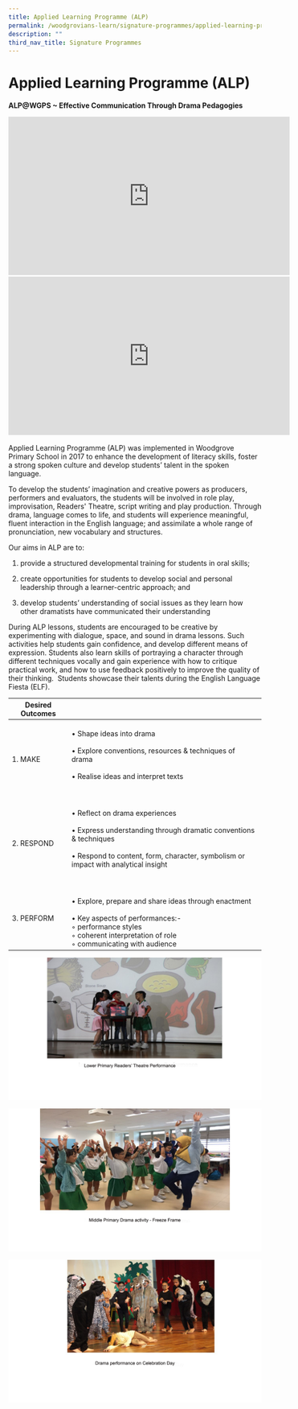 ```yaml
---
title: Applied Learning Programme (ALP)
permalink: /woodgrovians-learn/signature-programmes/applied-learning-programme-alp/
description: ""
third_nav_title: Signature Programmes
---
```

# **Applied Learning Programme (ALP)**

**ALP@WGPS ~ Effective Communication Through Drama Pedagogies**

<iframe allowfullscreen="" allow="accelerometer; autoplay; clipboard-write; encrypted-media; gyroscope; picture-in-picture; web-share" frameborder="0" title="WGPS ALP Effective Communication Through Drama Pedagogies 2022" src="https://www.youtube.com/embed/UdYv3e7Zy5o" height="315" width="560"></iframe>




<iframe width="560" height="315" src="https://www.youtube.com/embed/9Bv5T7McXJo" title="YouTube video player" frameborder="0" allow="accelerometer; autoplay; clipboard-write; encrypted-media; gyroscope; picture-in-picture" allowfullscreen=""></iframe>

Applied Learning Programme (ALP) was implemented in Woodgrove Primary School in 2017&nbsp;to enhance the development of literacy skills, foster a strong spoken culture and develop students’ talent in the spoken language.&nbsp;

To develop the students’ imagination and creative powers as producers, performers and evaluators, the students will be involved in&nbsp;role play, improvisation,&nbsp;Readers' Theatre, script writing and play production. Through drama, language comes&nbsp;to life, and students will experience meaningful, fluent interaction in the English language; and assimilate a whole range of pronunciation, new vocabulary and structures.

Our aims in ALP are to:

1.  provide a structured developmental training for students in oral skills;  
    
2.  create opportunities for students to develop social and personal leadership through a learner-centric approach; and  
    
3.  develop students’ understanding of social issues as they learn how other dramatists have communicated their understanding 
    

During ALP lessons, students are encouraged to be creative by experimenting with dialogue, space, and sound in drama lessons. Such activities help students gain confidence, and develop different means of expression. Students also learn skills of portraying a character through different techniques vocally and gain experience with how to critique practical work, and how to use feedback positively to improve the quality of their thinking. &nbsp;Students showcase their talents during the English Language Fiesta (ELF).

| Desired Outcomes 	|  	|
|---	|---	|
| 1.   MAKE 	| <br>• Shape ideas into drama<br><br>• Explore conventions, resources &amp; techniques of drama<br><br>• Realise ideas and interpret texts<br><br><br>  	|
| 2.    RESPOND<br>  	| <br>• Reflect on drama experiences<br><br>• Express understanding through dramatic conventions &amp; techniques<br><br>• Respond to content, form, character, symbolism or impact with analytical insight<br><br><br>  	|
| 3.    PERFORM 	| <br>• Explore, prepare and share ideas through enactment<br><br>• Key aspects of performances:-<br>   ◦ performance styles<br>    ◦ coherent interpretation of role<br>    ◦ communicating with audience 	|

![](/images/a%20Slide1%20copy.jpg)

![](/images/a%20Slide2%20(1)%20copy.jpg)

![](/images/a%20Slide3%20(1)%20copy.jpg)